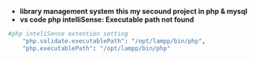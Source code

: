 
* **library management system**
**this my secound project in php & mysql**
* **vs code php intelliSense: Executable path not found**
```sh
#php inteliSense extention setting
    "php.validate.executablePath": "/opt/lampp/bin/php",
    "php.executablePath": "/opt/lampp/bin/php"
```
